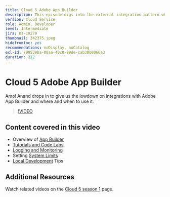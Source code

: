 ```yaml
---
title: Cloud 5 Adobe App Builder
description: This episode digs into the external integration pattern which uses Adobe App Builder
version: Cloud Service
role: Admin, Developer
level: Intermediate
jira: KT-10279
thumbnail: 342375.jpeg
hidefromtoc: yes
recommendations: noDisplay, noCatalog
exl-id: 799539ba-00aa-40c0-89de-cab38b0066a3
duration: 312
---
```

# Cloud 5 Adobe App Builder

Amol Anand drops in to give us the lowdown on integrations with Adobe App Builder and where and when to use it.

>[!VIDEO](https://video.tv.adobe.com/v/342375?quality=12&learn=on)

## Content covered in this video

+ Overview of [App Builder](https://developer.adobe.com/app-builder/docs/overview/)
+ [Tutorials and Code Labs](https://developer.adobe.com/app-builder/docs/resources/)
+ [Logging and Monitoring](https://adobedocs.github.io/adobeio-runtime/guides/logging_monitoring.html#retrieving-activations-for-blocking-successful-calls)
+ Setting [System Limits](https://adobedocs.github.io/adobeio-runtime/guides/system_settings.html)
+ [Local Development](https://developer.adobe.com/app-builder/docs/resources/debugging/) Tips

## Additional Resources

Watch related videos on the [Cloud 5 season 1](cloud5-season-1.md) page. 

